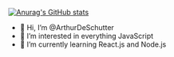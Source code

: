 [![Anurag's GitHub stats](https://github-readme-stats.vercel.app/api?ArthurDeSchutter=anuraghazra)](https://github.com/anuraghazra/github-readme-stats)


- 👋 Hi, I’m @ArthurDeSchutter
- 👀 I’m interested in everything JavaScript
- 🌱 I’m currently learning React.js and Node.js

<!---
ArthurDeSchutter/ArthurDeSchutter is a ✨ special ✨ repository because its `README.md` (this file) appears on your GitHub profile.
You can click the Preview link to take a look at your changes.
--->
